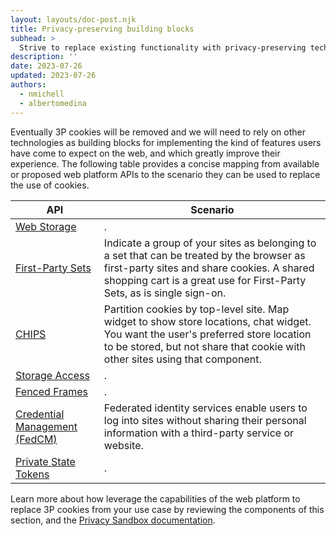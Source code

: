 ```yaml
---
layout: layouts/doc-post.njk
title: Privacy-preserving building blocks
subhead: >
  Strive to replace existing functionality with privacy-preserving techniques.
description: ''
date: 2023-07-26
updated: 2023-07-26
authors:
  - nmichell
  - albertomedina
---
```


Eventually 3P cookies will be removed and we will need to rely on other technologies as building blocks for implementing the kind of features users have come to expect on the web, and which greatly improve their experience. The following table provides a concise mapping from available or proposed web platform APIs to the scenario they can be used to replace the use of cookies.

<table class="with-borders with-heading-tint">
  <thead>
    <tr>
      <th>API</th>
      <th>Scenario</th>
    </tr>
  </thead>
  <tbody>
    <tr>
      <td><a href="/docs/3pcd-readiness/web-storage">Web Storage</a></td>
      <td>.</td>
    </tr>     
    <tr>
      <td><a href="/docs/3pcd-readiness/first-party-sets">First-Party Sets</a></td>
      <td>Indicate a group of your sites as belonging to a set that can be treated by the browser as first-party sites and share cookies. A shared shopping cart is a great use for First-Party Sets, as is single sign-on.</td>
    </tr>
    <tr>
      <td><a href="/docs/3pcd-readiness/chips">CHIPS</a></td>
      <td>Partition cookies by top-level site. Map widget to show store locations, chat widget. You want the user's preferred store location to be stored, but not share that cookie with other sites using that component.</td>
    </tr>
    <tr>
      <td><a href="/docs/3pcd-readiness/storage-access">Storage Access</a></td>
      <td>.</td>
    </tr>
    <tr>
      <td><a href="/docs/3pcd-readiness/fenced-frames">Fenced Frames</a></td>
      <td>.</td>
    </tr>
    <tr>
      <td><a href="/docs/3pcd-readiness/fed-cm/">Credential Management (FedCM)</a></td>
      <td>Federated identity services enable users to log into sites without sharing their personal information with a third-party service or website.</td>
    </tr>
    <tr>
      <td><a href="/docs/3pcd-readiness/private-tokens">Private State Tokens</a></td>
      <td>.</td>
    </tr>
  </tbody>
</table>

Learn more about how leverage the capabilities of the web platform to replace 3P cookies from your use case by reviewing the components of this section, and the [Privacy Sandbox documentation](/docs/privacy-sandbox/).
